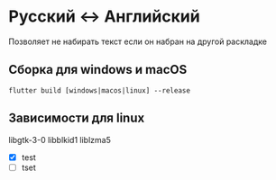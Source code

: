 # Русский <-> Английский

Позволяет не набирать текст если он набран на другой раскладке

## Сборка для windows и macOS
<code>flutter build [windows|macos|linux] --release </code>

## Зависимости для linux 
libgtk-3-0 libblkid1 liblzma5


- [x] test
- [ ] tset
